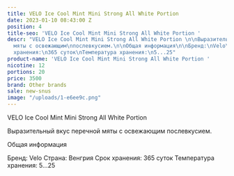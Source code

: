 ```yaml
---
title: VELO Ice Cool Mint Mini Strong All White Portion
date: 2023-01-10 08:43:00 Z
position: 4
title-seo: 'VELO Ice Cool Mint Mini Strong All White Portion '
descr: "VELO Ice Cool Mint Mini Strong All White Portion \n\nВыразительный вкус перечной
  мяты с освежающим\nпослевкусием.\n\nОбщая информация\n\nБренд:\nVelo\nСтрана:\nВенгрия\nСрок
  хранения:\n365 суток\nТемпература хранения:\n5...25"
product-name: 'VELO Ice Cool Mint Mini Strong All White Portion '
nicotine: 12
portions: 20
price: 3500
brand: Other brands
sale: new-snus
image: "/uploads/1-e6ee9c.png"
---
```


VELO Ice Cool Mint Mini Strong All White Portion 

Выразительный вкус перечной мяты с освежающим
послевкусием.

Общая информация

Бренд:
Velo
Страна:
Венгрия
Срок хранения:
365 суток
Температура хранения:
5...25